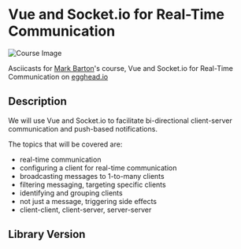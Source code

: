 # Vue and Socket.io for Real-Time Communication

![Course Image](https://d2eip9sf3oo6c2.cloudfront.net/tags/images/000/000/359/thumb/expressjslogo.png)

Asciicasts for [Mark Barton](https://egghead.io/instructors/mark-barton)'s course, Vue and Socket.io for Real-Time Communication on [egghead.io](https://egghead.io//courses/vue-and-socket-io-for-real-time-communication)

## Description
We will use Vue and Socket.io to facilitate bi-directional client-server communication and push-based notifications.

The topics that will be covered are:

- real-time communication
- configuring a client for real-time communication
- broadcasting messages to 1-to-many clients
- filtering messaging, targeting specific clients
- identifying and grouping clients
- not just a message, triggering side effects
- client-client, client-server, server-server

## Library Version
